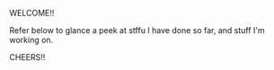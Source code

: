 WELCOME!!

Refer below to glance a peek at stffu I have done so far, and stuff I'm working on.

CHEERS!!
